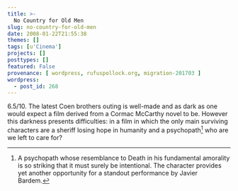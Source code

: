 ```yaml
---
title: >-
  No Country for Old Men
slug: no-country-for-old-men
date: 2008-01-22T21:55:38
themes: []
tags: [u'Cinema']
projects: []
posttypes: []
featured: False
provenance: [ wordpress, rufuspollock.org, migration-201703 ]
wordpress:
  - post_id: 268
---
```


6.5/10. The latest Coen brothers outing is well-made and as dark as one would expect a film derived from a Cormac McCarthy novel to be. However this darkness presents difficulties: in a film in which the only main surviving characters are a sheriff losing hope in humanity and a psychopath[^1] who are we left to care for?

[^1]: A psychopath whose resemblance to Death in his fundamental amorality is so striking that it must surely be intentional. The character provides yet another opportunity for a standout performance by Javier Bardem.

